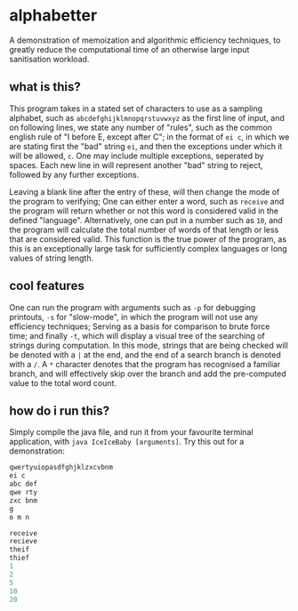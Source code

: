 # alphabetter
A demonstration of memoization and algorithmic efficiency techniques, to greatly reduce the computational time of an otherwise large input sanitisation workload.

## what is this?
This program takes in a stated set of characters to use as a sampling alphabet, such as ```abcdefghijklmnopqrstuvwxyz``` as the first line of input, and on following lines, we state any number of "rules", such as the common english rule of "I before E, except after C"; in the format of ```ei c```, in which we are stating first the "bad" string ```ei```, and then the exceptions under which it will be allowed, ```c```. One may include multiple exceptions, seperated by spaces. Each new line in will represent another "bad" string to reject, followed by any further exceptions.

Leaving a blank line after the entry of these, will then change the mode of the program to verifying; One can either enter a word, such as ```receive``` and the program will return whether or not this word is considered valid in the defined "language". Alternatively, one can put in a number such as ```10```, and the program will calculate the total number of words of that length or less that are considered valid. This function is the true power of the program, as this is an exceptionally large task for sufficiently complex languages or long values of string length.

## cool features
One can run the program with arguments such as ```-p``` for debugging printouts, ```-s``` for "slow-mode", in which the program will not use any efficiency techniques; Serving as a basis for comparison to brute force time; and finally ```-t```, which will display a visual tree of the searching of strings during computation. In this mode, strings that are being checked will be denoted with a ```|``` at the end, and the end of a search branch is denoted with a ```/```. A ```*``` character denotes that the program has recognised a familiar branch, and will effectively skip over the branch and add the pre-computed value to the total word count.

## how do i run this?
Simply compile the java file, and run it from your favourite terminal application, with ```java IceIceBaby [arguments]```.
Try this out for a demonstration:
```java IceIceBaby -t
qwertyuiopasdfghjklzxcvbnm
ei c
abc def
qwe rty
zxc bnm
g
o m n

receive
recieve
theif
thief
1
2
5
10
20
```
